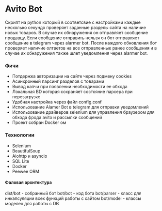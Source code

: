 # Avito Bot

Скрипт на python который в соответсвие с настройками каждые несколько секундо проверяет заданные разделы сайта на наличие новых товаров. В случае их обнаружения он отправляет сообщение продавцу. Если сообщение отправить нельзя он бот отправляет сообщение в telegram через alarmer bot. После каждого обновления бот проверяет наличие олтветов на все отправленные ранее сообщения и в случае их обнаружения также шлет уведомления через alarmer bot.

### Фичи

+ Потдержка авторизации на сайте через подмену cookies
+ Асинхронный парсинг разделов с товарами
+ Вывод капчи при появлении необходимости ее обхода
+ Локальная BD которая сохраняет состояние парсера при перезагрузке
+ Удобная настройка через файл config.conf
+ Использование Alamer Bot в telegram для отправки уведомлений
+ Использование драйверов selenium для управления браузером для обхода фрода avito и рассылки сообщений
+ Проект собран Docker ом

### Технологии

* Selenium
* BeautifulSoup
* Aiohttp и asyncio
* SQL Lite 
* Docker 
* Peewee ORM

#### Фаловая архитектура

dist/bot - собранный бот
bot/bot - код бота
bot/parser - класс для инкапсуляции всех функций работы с сайтом
bot/model - классы моделек для работы с DB
